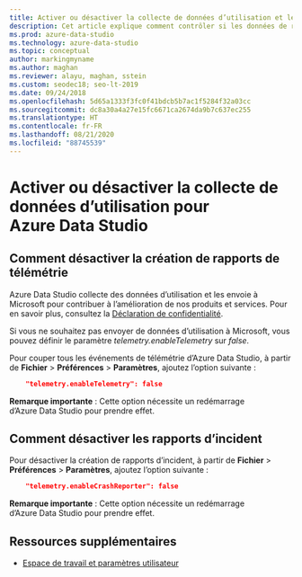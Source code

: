 ```yaml
---
title: Activer ou désactiver la collecte de données d’utilisation et les rapports d’incident
description: Cet article explique comment contrôler si les données de rapport d’utilisation et d’incident sont collectées et envoyées à Microsoft.
ms.prod: azure-data-studio
ms.technology: azure-data-studio
ms.topic: conceptual
author: markingmyname
ms.author: maghan
ms.reviewer: alayu, maghan, sstein
ms.custom: seodec18; seo-lt-2019
ms.date: 09/24/2018
ms.openlocfilehash: 5d65a1333f3fc0f41bdcb5b7ac1f5284f32a03cc
ms.sourcegitcommit: dc8a30a4a27e15fc6671ca2674da9b7c637ec255
ms.translationtype: HT
ms.contentlocale: fr-FR
ms.lasthandoff: 08/21/2020
ms.locfileid: "88745539"
---
```

# <a name="enable-or-disable-usage-data-collection-for-azure-data-studio"></a>Activer ou désactiver la collecte de données d’utilisation pour Azure Data Studio

## <a name="how-to-disable-telemetry-reporting"></a>Comment désactiver la création de rapports de télémétrie

Azure Data Studio collecte des données d’utilisation et les envoie à Microsoft pour contribuer à l’amélioration de nos produits et services. Pour en savoir plus, consultez la [Déclaration de confidentialité](https://go.microsoft.com/fwlink/?LinkID=528096&clcid=0x409).

Si vous ne souhaitez pas envoyer de données d’utilisation à Microsoft, vous pouvez définir le paramètre *telemetry.enableTelemetry* sur *false*.

Pour couper tous les événements de télémétrie d’Azure Data Studio, à partir de **Fichier** > **Préférences** > **Paramètres**, ajoutez l’option suivante :

```json
    "telemetry.enableTelemetry": false
```

**Remarque importante** : Cette option nécessite un redémarrage d’Azure Data Studio pour prendre effet. 

## <a name="how-to-disable-crash-reporting"></a>Comment désactiver les rapports d’incident

Pour désactiver la création de rapports d’incident, à partir de **Fichier** > **Préférences** > **Paramètres**, ajoutez l’option suivante :

```json
    "telemetry.enableCrashReporter": false
```

**Remarque importante** : Cette option nécessite un redémarrage d’Azure Data Studio pour prendre effet.

## <a name="additional-resources"></a>Ressources supplémentaires
- [Espace de travail et paramètres utilisateur](settings.md)
